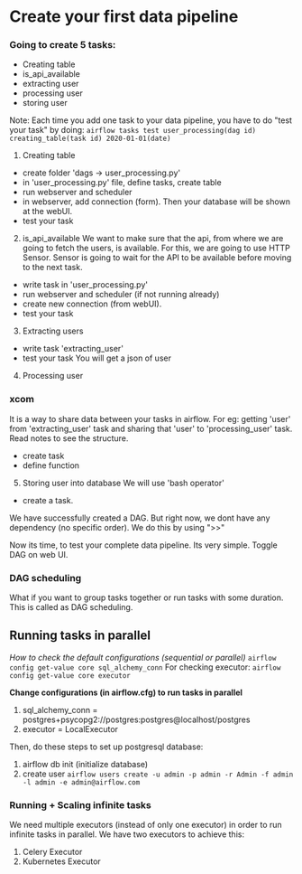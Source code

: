 # Create your first data pipeline

### Going to create 5 tasks: 

- Creating table
- is_api_available
- extracting user
- processing user
- storing user

Note: Each time you add one task to your data pipeline, you have to do "test your task" by doing:
`airflow tasks test user_processing(dag id) creating_table(task id) 2020-01-01(date)`


1. Creating table
- create folder 'dags -> user_processing.py'
- in 'user_processing.py' file, define tasks, create table
- run webserver and scheduler
- in webserver, add connection (form). Then your database will be shown at the webUI.
- test your task

2. is_api_available
We want to make sure that the api, from where we are going to fetch the users, is available.
For this, we are going to use HTTP Sensor.
Sensor is going to wait for the API to be available before moving to the next task.
- write task in 'user_processing.py'
- run webserver and scheduler (if not running already)
- create new connection (from webUI). 
- test your task

3. Extracting users
- write task 'extracting_user'
- test your task
You will get a json of user

4. Processing user
### xcom
It is a way to share data between your tasks in airflow. For eg: getting 'user' from 'extracting_user' task and sharing that 'user' to 'processing_user' task. Read notes to see the structure.
- create task
- define function

5. Storing user into database
We will use 'bash operator'
- create a task.

We have successfully created a DAG. But right now, we dont have any dependency (no specific order).
We do this by using ">>"


Now its time, to test your complete data pipeline. Its very simple. Toggle DAG on web UI.

### DAG scheduling
What if you want to group tasks together or run tasks with some duration. This is called as DAG scheduling.

## Running tasks in parallel

*How to check the default configurations (sequential or parallel)*
`airflow config get-value core sql_alchemy_conn`
For checking executor:
`airflow config get-value core executor`

**Change configurations (in airflow.cfg) to run tasks in parallel**
1. sql_alchemy_conn = postgres+psycopg2://postgres:postgres@localhost/postgres
2. executor = LocalExecutor

Then, do these steps to set up postgresql database:
1. airflow db init (initialize database)
2. create user
`airflow users create -u admin -p admin -r Admin -f admin -l admin -e admin@airflow.com`

### Running + Scaling infinite tasks
We need multiple executors (instead of only one executor) in order to run infinite tasks in parallel. We have two executors to achieve this:
1. Celery Executor
2. Kubernetes Executor